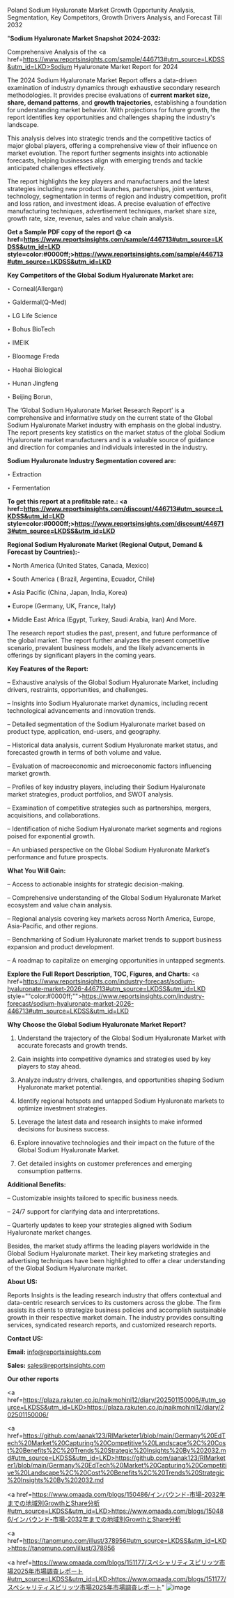 Poland Sodium Hyaluronate Market Growth Opportunity Analysis, Segmentation, Key Competitors, Growth Drivers Analysis, and Forecast Till 2032

"<strong>Sodium Hyaluronate Market Snapshot 2024-2032:</strong>

Comprehensive Analysis of the <a href=https://www.reportsinsights.com/sample/446713#utm_source=LKDSS&utm_id=LKD>Sodium Hyaluronate Market</a> Report for 2024

The 2024 Sodium Hyaluronate Market Report offers a data-driven examination of industry dynamics through exhaustive secondary research methodologies. It provides precise evaluations of <strong>current market size, share, demand patterns</strong>, and <strong>growth trajectories</strong>, establishing a foundation for understanding market behavior. With projections for future growth, the report identifies key opportunities and challenges shaping the industry's landscape.

This analysis delves into strategic trends and the competitive tactics of major global players, offering a comprehensive view of their influence on market evolution. The report further segments insights into actionable forecasts, helping businesses align with emerging trends and tackle anticipated challenges effectively.

The report highlights the key players and manufacturers and the latest strategies including new product launches, partnerships, joint ventures, technology, segmentation in terms of region and industry competition, profit and loss ration, and investment ideas. A precise evaluation of effective manufacturing techniques, advertisement techniques, market share size, growth rate, size, revenue, sales and value chain analysis.

<strong>Get a Sample PDF copy of the report @ <a href=https://www.reportsinsights.com/sample/446713#utm_source=LKDSS&utm_id=LKD style=color:#0000ff;>https://www.reportsinsights.com/sample/446713#utm_source=LKDSS&utm_id=LKD</a></strong>

<strong>Key Competitors of the Global Sodium Hyaluronate Market are:</strong>

‣ Corneal(Allergan)

‣ Galdermal(Q-Med)

‣ LG Life Science

‣ Bohus BioTech

‣ IMEIK

‣ Bloomage Freda

‣ Haohai Biological

‣ Hunan Jingfeng

‣ Beijing Borun,

The ‘Global Sodium Hyaluronate Market Research Report’ is a comprehensive and informative study on the current state of the Global Sodium Hyaluronate Market industry with emphasis on the global industry. The report presents key statistics on the market status of the global Sodium Hyaluronate market manufacturers and is a valuable source of guidance and direction for companies and individuals interested in the industry.

<strong>Sodium Hyaluronate Industry Segmentation covered are:</strong>

‣ Extraction

‣ Fermentation

<strong>To get this report at a profitable rate.: <a href=https://www.reportsinsights.com/discount/446713#utm_source=LKDSS&utm_id=LKD style=color:#0000ff;>https://www.reportsinsights.com/discount/446713#utm_source=LKDSS&utm_id=LKD</a></strong>

<strong>Regional Sodium Hyaluronate Market (Regional Output, Demand &amp; Forecast by Countries):-</strong>

• North America (United States, Canada, Mexico)

• South America ( Brazil, Argentina, Ecuador, Chile)

• Asia Pacific (China, Japan, India, Korea)

• Europe (Germany, UK, France, Italy)

• Middle East Africa (Egypt, Turkey, Saudi Arabia, Iran) And More.

The research report studies the past, present, and future performance of the global market. The report further analyzes the present competitive scenario, prevalent business models, and the likely advancements in offerings by significant players in the coming years.

<strong>Key Features of the Report:</strong>

– Exhaustive analysis of the Global Sodium Hyaluronate Market, including drivers, restraints, opportunities, and challenges.

– Insights into Sodium Hyaluronate market dynamics, including recent technological advancements and innovation trends.

– Detailed segmentation of the Sodium Hyaluronate market based on product type, application, end-users, and geography.

– Historical data analysis, current Sodium Hyaluronate market status, and forecasted growth in terms of both volume and value.

– Evaluation of macroeconomic and microeconomic factors influencing market growth.

– Profiles of key industry players, including their Sodium Hyaluronate market strategies, product portfolios, and SWOT analysis.

– Examination of competitive strategies such as partnerships, mergers, acquisitions, and collaborations.

– Identification of niche Sodium Hyaluronate market segments and regions poised for exponential growth.

– An unbiased perspective on the Global Sodium Hyaluronate Market’s performance and future prospects.

<strong>What You Will Gain:</strong>

– Access to actionable insights for strategic decision-making.

– Comprehensive understanding of the Global Sodium Hyaluronate Market ecosystem and value chain analysis.

– Regional analysis covering key markets across North America, Europe, Asia-Pacific, and other regions.

– Benchmarking of Sodium Hyaluronate market trends to support business expansion and product development.

– A roadmap to capitalize on emerging opportunities in untapped segments.

<strong>Explore the Full Report Description, TOC, Figures, and Charts:</strong>
<a href=https://www.reportsinsights.com/industry-forecast/sodium-hyaluronate-market-2026-446713#utm_source=LKDSS&utm_id=LKD style=""color:#0000ff;"">https://www.reportsinsights.com/industry-forecast/sodium-hyaluronate-market-2026-446713#utm_source=LKDSS&utm_id=LKD</a>

<strong>Why Choose the Global Sodium Hyaluronate Market Report?</strong>

1. Understand the trajectory of the Global Sodium Hyaluronate Market with accurate forecasts and growth trends.

2. Gain insights into competitive dynamics and strategies used by key players to stay ahead.

3. Analyze industry drivers, challenges, and opportunities shaping Sodium Hyaluronate market potential.

4. Identify regional hotspots and untapped Sodium Hyaluronate markets to optimize investment strategies.

5. Leverage the latest data and research insights to make informed decisions for business success.

6. Explore innovative technologies and their impact on the future of the Global Sodium Hyaluronate Market.

7. Get detailed insights on customer preferences and emerging consumption patterns.

<strong>Additional Benefits:</strong>

– Customizable insights tailored to specific business needs.

– 24/7 support for clarifying data and interpretations.

– Quarterly updates to keep your strategies aligned with Sodium Hyaluronate market changes.

Besides, the market study affirms the leading players worldwide in the Global Sodium Hyaluronate market. Their key marketing strategies and advertising techniques have been highlighted to offer a clear understanding of the Global Sodium Hyaluronate market.

<strong><strong>About US</strong>:</strong>

Reports Insights is the leading research industry that offers contextual and data-centric research services to its customers across the globe. The firm assists its clients to strategize business policies and accomplish sustainable growth in their respective market domain. The industry provides consulting services, syndicated research reports, and customized research reports.

<strong>Contact US:</strong>

<p class=><b>Email:</b> <a href=mailto:info@reportsinsights.com>info@reportsinsights.com</a></p>
<p class=><b>Sales:</b> <a href=mailto:sales@reportsinsights.com>sales@reportsinsights.com</a></p>

<strong>Our other reports</strong>

<a href=https://plaza.rakuten.co.jp/naikmohini12/diary/202501150006/#utm_source=LKDSS&utm_id=LKD>https://plaza.rakuten.co.jp/naikmohini12/diary/202501150006/</a>

<a href=https://github.com/aanak123/RIMarketer1/blob/main/Germany%20EdTech%20Market%20Capturing%20Competitive%20Landscape%2C%20Cost%20Benefits%2C%20Trends%20Strategic%20Insights%20By%202032.md#utm_source=LKDSS&utm_id=LKD>https://github.com/aanak123/RIMarketer1/blob/main/Germany%20EdTech%20Market%20Capturing%20Competitive%20Landscape%2C%20Cost%20Benefits%2C%20Trends%20Strategic%20Insights%20By%202032.md</a>

<a href=https://www.omaada.com/blogs/150486/インバウンド-市場-2032年までの地域別GrowthとShare分析#utm_source=LKDSS&utm_id=LKD>https://www.omaada.com/blogs/150486/インバウンド-市場-2032年までの地域別GrowthとShare分析</a>

<a href=https://tanomuno.com/illust/378956#utm_source=LKDSS&utm_id=LKD>https://tanomuno.com/illust/378956</a>

<a href=https://www.omaada.com/blogs/151177/スペシャリティスピリッツ市場2025年市場調査レポート#utm_source=LKDSS&utm_id=LKD>https://www.omaada.com/blogs/151177/スペシャリティスピリッツ市場2025年市場調査レポート</a>"
![image](https://github.com/user-attachments/assets/ea968498-7c91-4e25-a5d5-cc6083fa8d48)
